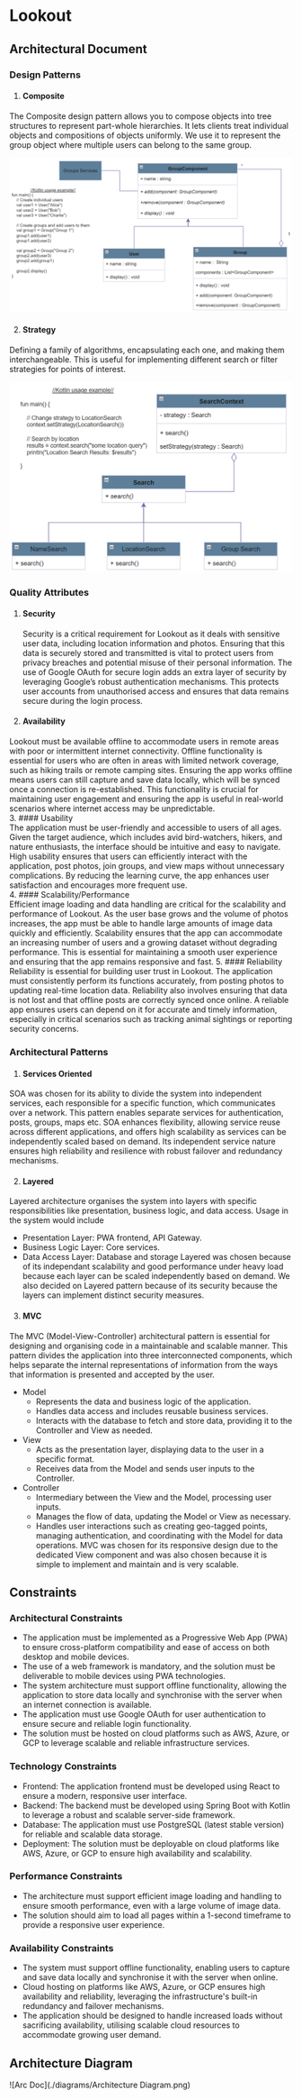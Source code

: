 # Lookout
## Architectural Document
### Design Patterns
1. #### Composite
The Composite design pattern allows you to compose objects into tree structures to
represent part-whole hierarchies. It lets clients treat individual objects and
compositions of objects uniformly. We use it to represent the group object where
multiple users can belong to the same group.

![Composite](./diagrams/Composite.png)

2. #### Strategy
Defining a family of algorithms, encapsulating each one, and making them interchangeable. 
This is useful for implementing different search or filter strategies for points of interest.

![Strategy](./diagrams/Strategy.png)

### Quality Attributes
1. #### Security<br/>
   Security is a critical requirement for Lookout as it deals with sensitive user data, including location information and photos. Ensuring that this data is securely stored and transmitted is vital to protect users from privacy breaches and potential misuse of their personal information. The use of Google OAuth for secure login adds an extra layer of security by leveraging Google’s robust authentication mechanisms. This protects user accounts from unauthorised access and ensures that data remains secure during the login process.
2. #### Availability<br/>
Lookout must be available offline to accommodate users in remote areas with poor or intermittent internet connectivity. Offline functionality is essential for users who are often in areas with limited network coverage, such as hiking trails or remote camping sites. Ensuring the app works offline means users can still capture and save data locally, which will be synced once a connection is re-established. This functionality is crucial for maintaining user engagement and ensuring the app is useful in real-world scenarios where internet access may be unpredictable.  
3. #### Usability<br/>
The application must be user-friendly and accessible to users of all ages. Given the target audience, which includes avid bird-watchers, hikers, and nature enthusiasts, the interface should be intuitive and easy to navigate. High usability ensures that users can efficiently interact with the application, post photos, join groups, and view maps without unnecessary complications. By reducing the learning curve, the app enhances user satisfaction and encourages more frequent use.  
4. #### Scalability/Performance<br/>
Efficient image loading and data handling are critical for the scalability and performance of Lookout. As the user base grows and the volume of photos increases, the app must be able to handle large amounts of image data quickly and efficiently. Scalability ensures that the app can accommodate an increasing number of users and a growing dataset without degrading performance. This is essential for maintaining a smooth user experience and ensuring that the app remains responsive and fast.
5. #### Reliability<br/>
Reliability is essential for building user trust in Lookout. The application must consistently perform its functions accurately, from posting photos to updating real-time location data. Reliability also involves ensuring that data is not lost and that offline posts are correctly synced once online. A reliable app ensures users can depend on it for accurate and timely information, especially in critical scenarios such as tracking animal sightings or reporting security concerns.

### Architectural Patterns
1. #### Services Oriented
SOA was chosen for its ability to divide the system into independent services, each responsible for a specific function, which communicates over a network. This pattern enables separate services for authentication, posts, groups, maps etc. SOA enhances flexibility, allowing service reuse across different applications, and offers high scalability as services can be independently scaled based on demand. Its independent service nature ensures high reliability and resilience with robust failover and redundancy mechanisms.

2. #### Layered
Layered architecture organises the system into layers with specific responsibilities like presentation, business logic, and data access. Usage in the system would include
- Presentation Layer: PWA frontend, API Gateway.
- Business Logic Layer: Core services.
- Data Access Layer: Database and storage
Layered was chosen because of its independant scalability and good performance under heavy load because each layer can be scaled independently based on demand. We also decided on Layered pattern because of its security because the layers can implement distinct security measures.

3. #### MVC
The MVC (Model-View-Controller) architectural pattern is essential for designing and organising code in a maintainable and scalable manner. This pattern divides the application into three interconnected components, which helps separate the internal representations of information from the ways that information is presented and accepted by the user.
- Model
  - Represents the data and business logic of the application.
  - Handles data access and includes reusable business services.
  - Interacts with the database to fetch and store data, providing it to the Controller and View as needed.
- View
  - Acts as the presentation layer, displaying data to the user in a specific format.
  - Receives data from the Model and sends user inputs to the Controller.
- Controller
  - Intermediary between the View and the Model, processing user inputs.
  - Manages the flow of data, updating the Model or View as necessary.
  - Handles user interactions such as creating geo-tagged points, managing authentication, and coordinating with the Model for data operations.
MVC was chosen for its responsive design due to the dedicated View component and was also chosen because it is simple to implement and maintain and is very scalable.

## Constraints
### Architectural Constraints
- The application must be implemented as a Progressive Web App (PWA) to ensure cross-platform compatibility and ease of access on both desktop and mobile devices.
- The use of a web framework is mandatory, and the solution must be deliverable to mobile devices using PWA technologies.
- The system architecture must support offline functionality, allowing the application to store data locally and synchronise with the server when an internet connection is available.
- The application must use Google OAuth for user authentication to ensure secure and reliable login functionality.
- The solution must be hosted on cloud platforms such as AWS, Azure, or GCP to leverage scalable and reliable infrastructure services.

### Technology Constraints
- Frontend: The application frontend must be developed using React to ensure a modern, responsive user interface.
- Backend: The backend must be developed using Spring Boot with Kotlin to leverage a robust and scalable server-side framework.
- Database: The application must use PostgreSQL (latest stable version) for reliable and scalable data storage.
- Deployment: The solution must be deployable on cloud platforms like AWS, Azure, or GCP to ensure high availability and scalability.

### Performance Constraints
- The architecture must support efficient image loading and handling to ensure smooth performance, even with a large volume of image data.
- The solution should aim to load all pages within a 1-second timeframe to provide a responsive user experience.

### Availability Constraints
- The system must support offline functionality, enabling users to capture and save data locally and synchronise it with the server when online.
- Cloud hosting on platforms like AWS, Azure, or GCP ensures high availability and reliability, leveraging the infrastructure's built-in redundancy and failover mechanisms.
- The application should be designed to handle increased loads without sacrificing availability, utilising scalable cloud resources to accommodate growing user demand.

## Architecture Diagram
![Arc Doc](./diagrams/Architecture Diagram.png)
